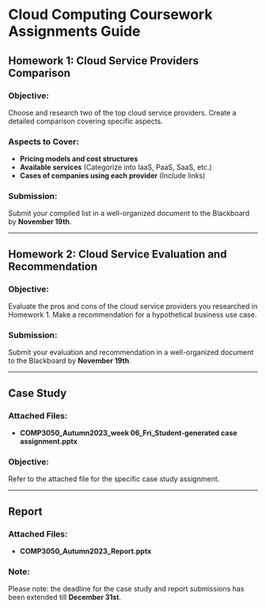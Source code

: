 # Cloud Computing Coursework Assignments Guide

## Homework 1: Cloud Service Providers Comparison

### Objective:

Choose and research two of the top cloud service providers. Create a detailed comparison covering specific aspects.

### Aspects to Cover:

- **Pricing models and cost structures**
- **Available services** (Categorize into IaaS, PaaS, SaaS, etc.)
- **Cases of companies using each provider** (Include links)

### Submission:

Submit your compiled list in a well-organized document to the Blackboard by **November 19th**.

______________________________________________________________________

## Homework 2: Cloud Service Evaluation and Recommendation

### Objective:

Evaluate the pros and cons of the cloud service providers you researched in Homework 1. Make a recommendation for a hypothetical business use case.

### Submission:

Submit your evaluation and recommendation in a well-organized document to the Blackboard by **November 19th**.

______________________________________________________________________

## Case Study

### Attached Files:

- **COMP3050_Autumn2023_week 06_Fri_Student-generated case assignment.pptx**

### Objective:

Refer to the attached file for the specific case study assignment.

______________________________________________________________________

## Report

### Attached Files:

- **COMP3050_Autumn2023_Report.pptx**

### Note:

Please note: the deadline for the case study and report submissions has been extended till **December 31st**.
